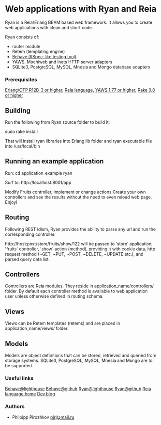 # Web applications with Ryan and Reia

Ryan is a Reia/Erlang BEAM based web framework.
It allows you to create web applications with clean and short code.

Ryan consists of:
 - router module
 - Retem (templating engine)
 - [Behave (RSpec-like testing tool)](http://github.com/pirj/behave)
 - YAWS, Mochiweb and Inets HTTP server adapters
 - SQLite3, PostgreSQL, MySQL, Mnesia and Mongo database adapters

### Prerequisites

[Erlang/OTP R12B-3 or higher](http://www.erlang.org/download.html),
[Reia language](http://github.com/tarcieri/reia),
[YAWS 1.77 or higher](http://yaws.hyber.org),
[Rake 0.8 or higher](http://github.com/jimweirich/rake)

## Building

Run the following from Ryan source folder to build it:

sudo rake install

That will install ryan libraries into Erlang lib folder and
ryan executable file into /usr/local/bin

## Running an example application

Run:
cd application_example
ryan

Surf to: http://localhost:8001/app

Modify Fruits controller, implement or change actions
Create your own controllers and see the results without the need
to even reload web page.
Enjoy!

## Routing

Following REST idiom, Ryan provides the ability to parse any url and run the
corresponding controller.

http://host:post/store/fruits/show/122
will be passed to 'store' application, 'fruits' controller, 'show' action (method),
providing it with cookie data, http request method (~GET, ~PUT, ~POST, ~DELETE, ~UPDATE etc.),
and parsed query data list.

## Controllers
Controllers are Reia modules. They reside in application_name/controllers/ folder.
By default each controller method is available to web application user unless otherwise defined
in routing schema.

## Views

Views can be Retem templates (retems) and are placed in application_name/views/ folder.

## Models

Models are object definitions that can be stored, retrieved and queried from storage
systems.
SQLite3, PostgreSQL, MySQL, Mnesia and Mongo are to be supported.

### Useful links

[Behave@lighthouse](http://ryan_reia.lighthouseapp.com/projects/20723-behave)
[Behave@github](http://github.com/pirj/behave)
[Ryan@lighthouse](http://ryan_reia.lighthouseapp.com/projects/19645-ryan)
[Ryan@github](http://github.com/pirj/ryan)
[Reia language home](http://reia-lang.org)
[Dev blog](http://devaddict.jot.ly)

### Authors
* Philpipp Pirozhkov pirj@mail.ru
